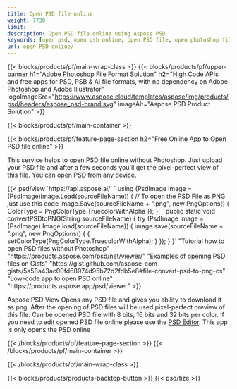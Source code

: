 ```yaml
---
title: Open PSD file online
weight: 7730
limit: 
description: Open PSD file online using Aspose.PSD
keywords: [open psd, open psb online, open PSD file, open photoshop file, preview psd]
url: open-PSD-online/
---
```


{{< blocks/products/pf/main-wrap-class >}}
{{< blocks/products/pf/upper-banner h1="Adobe Photoshop File Format Solution" h2="High Code APIs and free apps for PSD, PSB & AI file formats, with no dependency on Adobe Photoshop and Adobe Illustrator" logoImageSrc="https://www.aspose.cloud/templates/aspose/img/products/psd/headers/aspose_psd-brand.svg" imageAlt="Aspose.PSD Product Solution" >}}

{{< blocks/products/pf/main-container >}}

{{< blocks/products/pf/feature-page-section h2="Free Online App to Open PSD file online" >}}
<p>This service helps to open PSD file online without Photoshop. Just upload your PSD file and after a few seconds you'll get the pixel-perfect view of this file. You can open PSD from any device.</p>
{{< psd/view `https://api.aspose.ai/` 
`    using (PsdImage image = (PsdImage)Image.Load(sourceFileName))
    {
	    // To open the PSD File as PNG just use this code
        image.Save(sourceFileName + ".png",  new PngOptions() {  ColorType = PngColorType.TruecolorWithAlpha });
    }` 
`    public static void convertPSDtoPNG(String sourceFileName) {
    try (PsdImage image = (PsdImage) Image.load(sourceFileName)) {
        image.save(sourceFileName + ".png", new PngOptions() {
        {
            setColorType(PngColorType.TruecolorWithAlpha);
        }
    });
    }
    }` 
"Tutorial how to open PSD files without Photoshop" "https://products.aspose.com/psd/net/viewer/" 
"Examples of opening PSD files on Gists" "https://gist.github.com/aspose-com-gists/5a58a43ac00fd68974d95b72d2fdb5e8#file-convert-psd-to-png-cs" 
"Low-code app to open PSD online" "https://products.aspose.app/psd/viewer" >}}
<p>Aspose.PSD View Opens any PSD file and gives you ability to download it as png. After the opening of PSD files will be used pixel-perfect preview of this file. Can be opened PSD file with 8 bits, 16 bits and 32 bits per color. If you need to edit opened PSD file online please use the <a href="https://products.aspose.app/psd/editor">PSD Editor</a>. This app is only opens the PSD online</p>
{{< /blocks/products/pf/feature-page-section >}}
{{< /blocks/products/pf/main-container >}}


{{< /blocks/products/pf/main-wrap-class >}}

{{< blocks/products/products-backtop-button >}}
{{< psd/tize >}}
